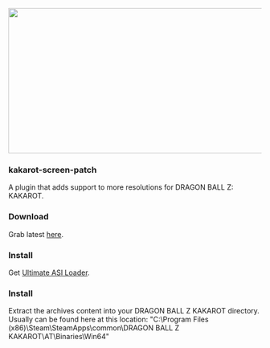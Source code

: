 <p align="center"><img src="https://i.imgur.com/c7fzuAH.png" width="768" height="289"></p>

### kakarot-screen-patch
A plugin that adds support to more resolutions for DRAGON BALL Z: KAKAROT.

### Download
Grab latest [here](https://nightly.link/gennariarmando/tekken7-screen-patch/workflows/workflow/master/tekken7-screen-patch.zip).

### Install
Get [Ultimate ASI Loader](https://github.com/ThirteenAG/Ultimate-ASI-Loader).

### Install
Extract the archives content into your DRAGON BALL Z KAKAROT directory.
Usually can be found here at this location:
"C:\Program Files (x86)\Steam\SteamApps\common\DRAGON BALL Z KAKAROT\AT\Binaries\Win64"
